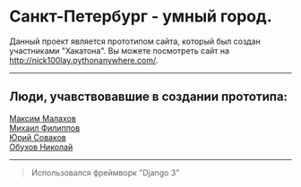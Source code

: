 # Санкт-Петербург - умный город.
Данный проект является прототипом сайта, который был создан участниками "Хакатона".
Вы можете посмотреть сайт на http://nick100lay.pythonanywhere.com/.
***
## Люди, учавствовавшие в создании прототипа:
<a href="https://github.com/mrgick/">Максим Малахов</a>
<br>
<a href="https://github.com/miha6g/">Михаил Филиппов</a>
<br>
<a href="https://github.com/tweek36/">Юрий Соваков</a>
<br>
<a href="https://github.com/nick100lay/">Обухов Николай</a>
*** 
>Использовался фреймворк "Django 3"
